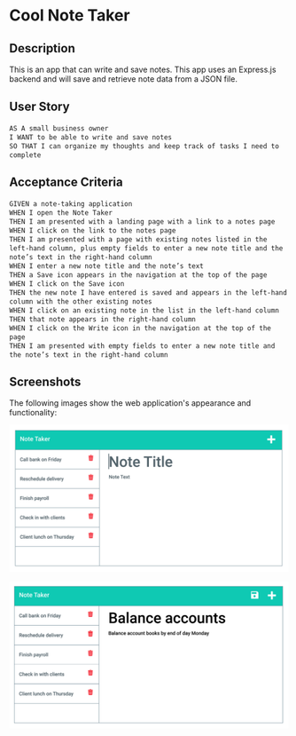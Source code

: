 # Cool Note Taker

## Description

This is an app that can write and save notes. This app uses an Express.js backend and will save and retrieve note data from a JSON file.

## User Story

```
AS A small business owner
I WANT to be able to write and save notes
SO THAT I can organize my thoughts and keep track of tasks I need to complete
```

## Acceptance Criteria

```
GIVEN a note-taking application
WHEN I open the Note Taker
THEN I am presented with a landing page with a link to a notes page
WHEN I click on the link to the notes page
THEN I am presented with a page with existing notes listed in the left-hand column, plus empty fields to enter a new note title and the note’s text in the right-hand column
WHEN I enter a new note title and the note’s text
THEN a Save icon appears in the navigation at the top of the page
WHEN I click on the Save icon
THEN the new note I have entered is saved and appears in the left-hand column with the other existing notes
WHEN I click on an existing note in the list in the left-hand column
THEN that note appears in the right-hand column
WHEN I click on the Write icon in the navigation at the top of the page
THEN I am presented with empty fields to enter a new note title and the note’s text in the right-hand column
```

## Screenshots

The following images show the web application's appearance and functionality:

![Existing notes are listed in the left-hand column with empty fields on the right-hand side for the new note’s title and text.](./assets/images/11-express-homework-demo-01.png)

![Note titled “Balance accounts” reads, “Balance account books by end of day Monday,” with other notes listed on the left.](./assets/images/11-express-homework-demo-02.png)